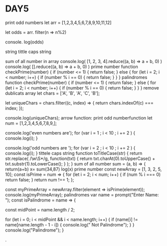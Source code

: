 # DAY5
print odd numbers
let arr = [1,2,3,4,5,6,7,8,9,10,11,12]

let odds = arr. filter(n => n%2)

console. log(odds)

string tittle caps string

<script>
function titleCase(str) {
  str = str.toLowerCase().split(' ');
  for (var i = 0; i < str.length; i++) {
    str[i] = str[i].charAt(0).toUpperCase() + str[i].slice(1);
  }
  return str.join(' ');
}
document.write(titleCase("GUVI"));
</script>

sum of all number in array
console.log(
  [1, 2, 3, 4].reduce((a, b) => a + b, 0)
)
console.log(
  [].reduce((a, b) => a + b, 0)
)
prime number
function checkPrime(number) {
  if (number <= 1) {
    return false;
  } else {
    for (let i = 2; i < number; i++) {
      if (number % i == 0) {
        return false;
      }
    }
  }
  palindromes
  function checkPrime(number) {
  if (number <= 1) {
    return false;
  } else {
    for (let i = 2; i < number; i++) {
      if (number % i == 0) {
        return false;
      }
    }
  }
  remove dublicats array
  let chars = ['A', 'B', 'A', 'C', 'B'];

let uniqueChars = chars.filter((c, index) => {
    return chars.indexOf(c) === index;
});

console.log(uniqueChars);
arrow function:
print odd numberfunction
let num = [1,2,3,4,5,6,7,8,9,];

console.log('even numbers are');
for (var i = 1 ; i < 10 ; i += 2 ) {
   console.log(i);
}


console.log('odd numbers are ');
for (var i = 2 ; i < 10 ; i += 2 ) {
  console.log(i);
}
tittele caps string
function toTitleCase(str) {
  return str.replace(
    /\w\S*/g,
    function(txt) {
      return txt.charAt(0).toUpperCase() + txt.substr(1).toLowerCase();
    }
  );
}
sum of all number 
sum = (a, b) => {
return(a+b)
x= sum(34,87)
log(x)
prime number
const newArray = [1, 3, 2, 5, 10];
const isPrime = num => {
  for (let i = 2; i < num; i++) {
    if (num % i === 0) return false;
  }
  return num !== 1;
};


const myPrimeArray = newArray.filter(element => isPrime(element));
console.log(myPrimeArray);
palindromes
var name = prompt("Enter Name: ");
const isPalindrome = name => {

  const midPoint = name.length / 2;

  for (let i = 0; i < midPoint && i < name.length; i++) {
    if (name[i] != name[name.length - 1 - i]) {
      console.log(" Not Palindrome");
    }
  }
  console.log("Palindrome");
}
  
  
  
  
  
  .
